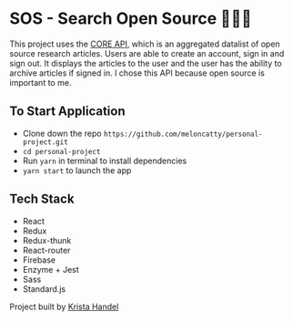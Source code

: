 # SOS - Search Open Source 🔬👩‍🔬 
This project uses the [CORE API](https://core.ac.uk/), which is an aggregated datalist of open source research articles. Users are able to create an account, sign in and sign out. It displays the articles to the user and the user has the ability to archive articles if signed in. I chose this API because open source is important to me.

## To Start Application
- Clone down the repo `https://github.com/meloncatty/personal-project.git`
- `cd personal-project`
- Run `yarn` in terminal to install dependencies
- `yarn start` to launch the app

## Tech Stack
- React
- Redux
- Redux-thunk
- React-router
- Firebase
- Enzyme + Jest
- Sass
- Standard.js

Project built by [Krista Handel](https://github.com/meloncatty?tab=repositories)
